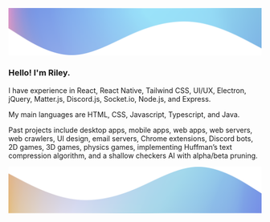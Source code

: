 ![](./wave.png)

### Hello! I'm Riley.

I have experience in React, React Native, Tailwind CSS, UI/UX, Electron, jQuery, Matter.js, Discord.js, Socket.io, Node.js, and Express.

My main languages are HTML, CSS, Javascript, Typescript, and Java.

Past projects include desktop apps, mobile apps, web apps, web servers, web crawlers, UI design, email servers, Chrome extensions, Discord bots, 2D games, 3D games, physics games, implementing Huffman’s text compression algorithm, and a shallow checkers AI with alpha/beta pruning.

![](./wave2.png)

